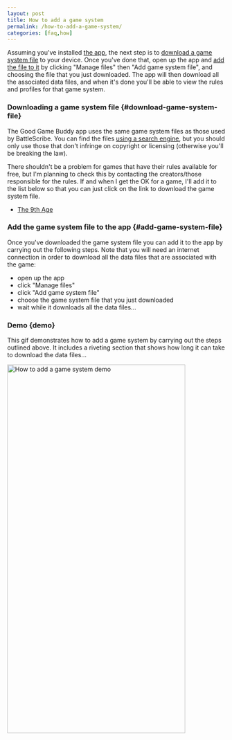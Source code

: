```yaml
---
layout: post
title: How to add a game system
permalink: /how-to-add-a-game-system/
categories: [faq,how]
---
```


Assuming you've installed [the app](/download-it), the next step is to [download a game system file](/how-to-add-a-game-system/#download-game-system-file) to your device. Once you've done that, open up the app and [add the file to it](/how-to-add-a-game-system/#add-game-system-file) by clicking "Manage files" then "Add game system file", and choosing the file that you just downloaded. The app will then download all the associated data files, and when it's done you'll be able to view the rules and profiles for that game system.

### Downloading a game system file {#download-game-system-file}
The Good Game Buddy app uses the same game system files as those used by BattleScribe. You can find the files [using a search engine](https://duckduckgo.com/?q=battlescribe+data+files), but you should only use those that don't infringe on copyright or licensing (otherwise you'll be breaking the law).

There shouldn't be a problem for games that have their rules available for free, but I'm planning to check this by contacting the creators/those responsible for the rules.
If and when I get the OK for a game, I'll add it to the list below so that you can just click on the link to download the game system file.

 - [The 9th Age](https://github.com/goodgamebuddy/The-9th-Age/blob/master/GGB_Files/the9thage.ggb?raw=true)

### Add the game system file to the app {#add-game-system-file}
Once you've downloaded the game system file you can add it to the app by carrying out the following steps. Note that you will need an internet connection in order to download all the data files that are associated with the game:

- open up the app
- click "Manage files"
- click "Add game system file"
- choose the game system file that you just downloaded
- wait while it downloads all the data files...

### Demo {demo}
This gif demonstrates how to add a game system by carrying out the steps outlined above. It includes a riveting section that shows how long it can take to download the data files...

<img align="left" width="411" height="852" src="{{ site.baseurl }}/assets/image/AddGameSystemDemo.gif" title="How to add a game system demo" />  
